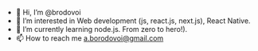 - 👋 Hi, I’m @brodovoi
- 👀 I’m interested in Web development (js, react.js, next.js), React Native. 
- 🌱 I’m currently learning node.js. From zero to hero!).
- 📫 How to reach me a.borodovoi@gmail.com

<!---
zzzfisherzzz/zzzfisherzzz is a ✨ special ✨ repository because its `README.md` (this file) appears on your GitHub profile.
You can click the Preview link to take a look at your changes.
--->
